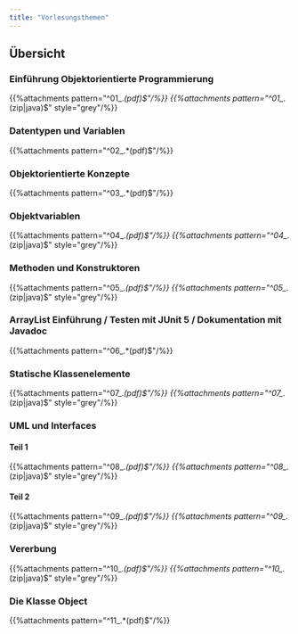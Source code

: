 ```yaml
---
title: "Vorlesungsthemen"
---
```


## Übersicht

### Einführung Objektorientierte Programmierung
{{%attachments pattern="^01_.*(pdf)$"/%}}
{{%attachments pattern="^01_.*(zip|java)$" style="grey"/%}}

### Datentypen und Variablen
{{%attachments pattern="^02_.*(pdf)$"/%}}

### Objektorientierte Konzepte
{{%attachments pattern="^03_.*(pdf)$"/%}}

### Objektvariablen
{{%attachments pattern="^04_.*(pdf)$"/%}}
{{%attachments pattern="^04_.*(zip|java)$" style="grey"/%}}

### Methoden und Konstruktoren
{{%attachments pattern="^05_.*(pdf)$"/%}}
{{%attachments pattern="^05_.*(zip|java)$" style="grey"/%}}

### ArrayList Einführung / Testen mit JUnit 5 / Dokumentation mit Javadoc
{{%attachments pattern="^06_.*(pdf)$"/%}}

### Statische Klassenelemente
{{%attachments pattern="^07_.*(pdf)$"/%}}
{{%attachments pattern="^07_.*(zip|java)$" style="grey"/%}}

### UML und Interfaces

#### Teil 1

{{%attachments pattern="^08_.*(pdf)$"/%}}
{{%attachments pattern="^08_.*(zip|java)$" style="grey"/%}}

#### Teil 2

{{%attachments pattern="^09_.*(pdf)$"/%}}
{{%attachments pattern="^09_.*(zip|java)$" style="grey"/%}}

### Vererbung
{{%attachments pattern="^10_.*(pdf)$"/%}}
{{%attachments pattern="^10_.*(zip|java)$" style="grey"/%}}

### Die Klasse Object
{{%attachments pattern="^11_.*(pdf)$"/%}}
